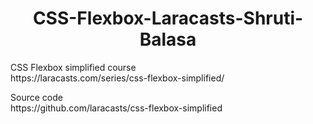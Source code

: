 <div>
<h1 align="center">CSS-Flexbox-Laracasts-Shruti-Balasa</h1>
<p>CSS Flexbox simplified course <br>https://laracasts.com/series/css-flexbox-simplified/</p>
<p>Source code <br>https://github.com/laracasts/css-flexbox-simplified</p>
</div>
